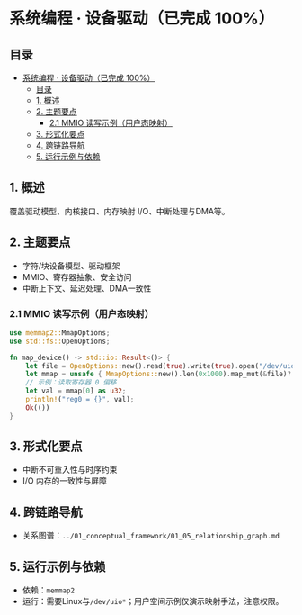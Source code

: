 # 系统编程 · 设备驱动（已完成 100%）

## 目录

- [系统编程 · 设备驱动（已完成 100%）](#系统编程--设备驱动已完成-100)
  - [目录](#目录)
  - [1. 概述](#1-概述)
  - [2. 主题要点](#2-主题要点)
    - [2.1 MMIO 读写示例（用户态映射）](#21-mmio-读写示例用户态映射)
  - [3. 形式化要点](#3-形式化要点)
  - [4. 跨链路导航](#4-跨链路导航)
  - [5. 运行示例与依赖](#5-运行示例与依赖)

## 1. 概述

覆盖驱动模型、内核接口、内存映射 I/O、中断处理与DMA等。

## 2. 主题要点

- 字符/块设备模型、驱动框架
- MMIO、寄存器抽象、安全访问
- 中断上下文、延迟处理、DMA一致性

### 2.1 MMIO 读写示例（用户态映射）

```rust
use memmap2::MmapOptions;
use std::fs::OpenOptions;

fn map_device() -> std::io::Result<()> {
    let file = OpenOptions::new().read(true).write(true).open("/dev/uio0")?;
    let mmap = unsafe { MmapOptions::new().len(0x1000).map_mut(&file)? };
    // 示例：读取寄存器 0 偏移
    let val = mmap[0] as u32;
    println!("reg0 = {}", val);
    Ok(())
}
```

## 3. 形式化要点

- 中断不可重入性与时序约束
- I/O 内存的一致性与屏障

## 4. 跨链路导航

- 关系图谱：`../01_conceptual_framework/01_05_relationship_graph.md`

## 5. 运行示例与依赖

- 依赖：`memmap2`
- 运行：需要Linux与`/dev/uio*`；用户空间示例仅演示映射手法，注意权限。
